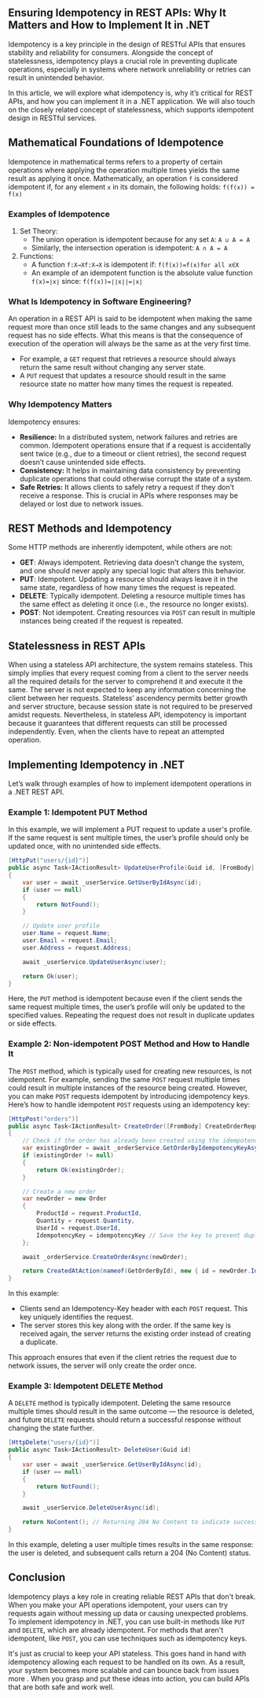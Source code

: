 ## Ensuring Idempotency in REST APIs: Why It Matters and How to Implement It in .NET
Idempotency is a key principle in the design of RESTful APIs that ensures stability and reliability for consumers. Alongside the concept of statelessness, idempotency plays a crucial role in preventing duplicate operations, especially in systems where network unreliability or retries can result in unintended behavior.

In this article, we will explore what idempotency is, why it’s critical for REST APIs, and how you can implement it in a .NET application. We will also touch on the closely related concept of statelessness, which supports idempotent design in RESTful services.

## Mathematical Foundations of Idempotence
Idempotence in mathematical terms refers to a property of certain operations where applying the operation multiple times yields the same result as applying it once. Mathematically, an operation `f` is considered idempotent if, for any element `x` in its domain, the following holds:
`f(f(x)) = f(x)`

### Examples of Idempotence
1. Set Theory:
    - The union operation is idempotent because for any set `A`:
      `A ∪ A = A`
    - Similarly, the intersection operation is idempotent:
      `A ∩ A = A`
2. Functions:
   - A function `f:X→Xf:X→X` is idempotent if:
     `f(f(x))=f(x)for all x∈X`
   - An example of an idempotent function is the absolute value function `f(x)=∣x∣` since:
     `f(f(x))=∣∣x∣∣=∣x∣`

### What Is Idempotency in Software Engineering?
An operation in a REST API is said to be idempotent when making the same request more than once still leads to the same changes and any subsequent request has no side effects. What this means is that the consequence of execution of the operation will always be the same as at the very first time.
- For example, a `GET` request that retrieves a resource should always return the same result without changing any server state.
- A `PUT` request that updates a resource should result in the same resource state no matter how many times the request is repeated.

### Why Idempotency Matters
Idempotency ensures:
- **Resilience:** In a distributed system, network failures and retries are common. Idempotent operations ensure that if a request is accidentally sent twice (e.g., due to a timeout or client retries), the second request doesn’t cause unintended side effects.
- **Consistency:** It helps in maintaining data consistency by preventing duplicate operations that could otherwise corrupt the state of a system.
- **Safe Retries:** It allows clients to safely retry a request if they don’t receive a response. This is crucial in APIs where responses may be delayed or lost due to network issues.

## REST Methods and Idempotency
Some HTTP methods are inherently idempotent, while others are not:
- **GET**: Always idempotent. Retrieving data doesn't change the system, and one should never apply any special logic that alters this behavior.
- **PUT**: Idempotent. Updating a resource should always leave it in the same state, regardless of how many times the request is repeated.
- **DELETE**: Typically idempotent. Deleting a resource multiple times has the same effect as deleting it once (i.e., the resource no longer exists).
- **POST**: Not idempotent. Creating resources via `POST` can result in multiple instances being created if the request is repeated.

## Statelessness in REST APIs
When using a stateless API architecture, the system remains stateless. This simply implies that every request coming from a client to the server needs all the required details for the server to comprehend it and execute it the same. The server is not expected to keep any information concerning the client between her requests. Stateless’ ascendency permits better growth and server structure, because session state is not required to be preserved amidst requests.
Nevertheless, in stateless API, idempotency is important because it guarantees that different requests can still be processed independently. Even, when the clients have to repeat an attempted operation.

## Implementing Idempotency in .NET
Let’s walk through examples of how to implement idempotent operations in a .NET REST API.

### Example 1: Idempotent PUT Method
In this example, we will implement a PUT request to update a user's profile. If the same request is sent multiple times, the user’s profile should only be updated once, with no unintended side effects.

```csharp
[HttpPut("users/{id}")]
public async Task<IActionResult> UpdateUserProfile(Guid id, [FromBody] UpdateUserProfileRequest request)
{
    var user = await _userService.GetUserByIdAsync(id);
    if (user == null)
    {
        return NotFound();
    }

    // Update user profile
    user.Name = request.Name;
    user.Email = request.Email;
    user.Address = request.Address;

    await _userService.UpdateUserAsync(user);

    return Ok(user);
}
```

Here, the `PUT` method is idempotent because even if the client sends the same request multiple times, the user’s profile will only be updated to the specified values. Repeating the request does not result in duplicate updates or side effects.

### Example 2: Non-idempotent POST Method and How to Handle It
The `POST` method, which is typically used for creating new resources, is not idempotent. For example, sending the same `POST` request multiple times could result in multiple instances of the resource being created. However, you can make `POST` requests idempotent by introducing idempotency keys.
Here’s how to handle idempotent `POST` requests using an idempotency key:

```csharp
[HttpPost("orders")]
public async Task<IActionResult> CreateOrder([FromBody] CreateOrderRequest request, [FromHeader(Name = "Idempotency-Key")] string idempotencyKey)
{
    // Check if the order has already been created using the idempotency key
    var existingOrder = await _orderService.GetOrderByIdempotencyKeyAsync(idempotencyKey);
    if (existingOrder != null)
    {
        return Ok(existingOrder);
    }

    // Create a new order
    var newOrder = new Order
    {
        ProductId = request.ProductId,
        Quantity = request.Quantity,
        UserId = request.UserId,
        IdempotencyKey = idempotencyKey // Save the key to prevent duplicate processing
    };

    await _orderService.CreateOrderAsync(newOrder);

    return CreatedAtAction(nameof(GetOrderById), new { id = newOrder.Id }, newOrder);
}
```

In this example:
- Clients send an Idempotency-Key header with each `POST` request. This key uniquely identifies the request.
- The server stores this key along with the order. If the same key is received again, the server returns the existing order instead of creating a duplicate.

This approach ensures that even if the client retries the request due to network issues, the server will only create the order once.

### Example 3: Idempotent DELETE Method
A `DELETE` method is typically idempotent. Deleting the same resource multiple times should result in the same outcome — the resource is deleted, and future `DELETE` requests should return a successful response without changing the state further.

```csharp
[HttpDelete("users/{id}")]
public async Task<IActionResult> DeleteUser(Guid id)
{
    var user = await _userService.GetUserByIdAsync(id);
    if (user == null)
    {
        return NotFound();
    }

    await _userService.DeleteUserAsync(id);

    return NoContent(); // Returning 204 No Content to indicate successful deletion
}
```

In this example, deleting a user multiple times results in the same response: the user is deleted, and subsequent calls return a 204 (No Content) status.

## Conclusion
Idempotency plays a key role in creating reliable REST APIs that don't break. When you make your API operations idempotent, your users can try requests again without messing up data or causing unexpected problems. To implement idempotency in .NET, you can use built-in methods like `PUT` and `DELETE`, which are already idempotent. For methods that aren't idempotent, like `POST`, you can use techniques such as idempotency keys.

It's just as crucial to keep your API stateless. This goes hand in hand with idempotency allowing each request to be handled on its own. As a result, your system becomes more scalable and can bounce back from issues more .
When you grasp and put these ideas into action, you can build APIs that are both safe and work well. 
